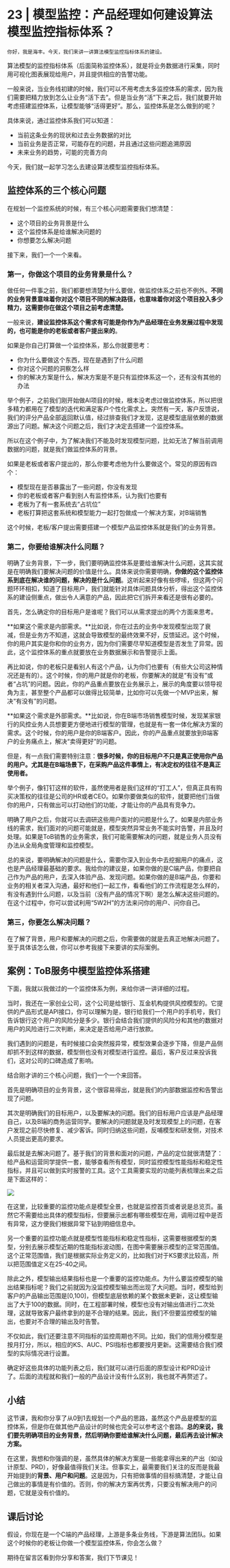 # 23 | 模型监控：产品经理如何建设算法模型监控指标体系？

    你好，我是海丰。今天，我们来讲一讲算法模型监控指标体系的建设。

算法模型的监控指标体系（后面简称监控体系），就是将业务数据进行采集，同时用可视化图表展现给用户，并且提供相应的告警功能。

一般来说，当业务线初建的时候，我们可以不用考虑太多监控体系的需求，因为我们需要把精力放到怎么让业务“活下去”。但是当业务“活”下来之后，我们就要开始考虑搭建监控体系，让模型能够“活得更好”。那么，监控体系是怎么做到的呢？

具体来说，通过监控体系我们可以知道：

*   当前这条业务的现状和过去业务数据的对比
*   当前业务是否正常，可能存在的问题，并且通过这些问题追溯原因
*   未来业务的趋势，可能的完善方向

今天，我们就一起学习怎么去建设算法模型监控指标体系。

## 监控体系的三个核心问题

在规划一个监控系统的时候，有三个核心问题需要我们想清楚：

*   这个项目的业务背景是什么
*   这个监控体系是给谁解决问题的
*   你想要怎么解决问题

接下来，我们一个一个来看。

### 第一，你做这个项目的业务背景是什么？

做任何一件事之前，我们都要想清楚为什么要做，做监控体系之前也不例外。**不同的业务背景意味着你对这个项目不同的解决路径，也意味着你对这个项目投入多少精力，这需要你在做这个项目之前考虑清楚。**

一般来说，**建设监控体系这个需求有可能是你作为产品经理在业务发展过程中发现的，也可能是你的老板或者客户提出来的**。

如果是你自己打算做一个监控体系，那么你就要思考：

*   你为什么要做这个东西，现在是遇到了什么问题
*   你对这个问题的洞察怎么样
*   你的解决方案是什么，解决方案是不是只有监控体系这一个，还有没有其他的办法

举个例子，之前我们刚开始做AI项目的时候，根本没考虑过做监控体系，所以把很多精力都用在了模型的迭代和满足客户个性化需求上。突然有一天，客户反馈说，我们的评分产品全部返回默认值，经过排查我们才发现，这是模型底层依赖的数据源出了问题。解决这个问题之后，我们才决定去搭建一个监控体系。

所以在这个例子中，为了解决我们不能及时发现模型问题，比如无法了解当前调用数据的问题，就是我们做监控体系的背景。

如果是老板或者客户提出的，那么你要考虑他为什么要做这个。常见的原因有四个：

*   模型现在是否暴露出了一些问题，你没有发现
*   你的老板或者客户看到别人有监控体系，认为我们也要有
*   老板为了有一套系统去“占坑位”
*   老板打算把这套系统和模型能力一起打包做成一个解决方案，对B端销售

这个时候，老板/客户提出需要搭建一个模型产品监控体系就是我们的业务背景。

### 第二，你要给谁解决什么问题？

明确了业务背景，下一步，我们要明确监控体系是要给谁解决什么问题，这其实就是在明确我们要解决问题的价值是什么。具体来说你需要明确，**你做的这个监控体系到底在解决谁的问题，解决的是什么问题**。这听起来好像有些啰嗦，但这两个问题环环相扣，知道了目标用户，我们就能针对具体问题具体分析，得出这个监控体系的建设侧重点，做出令人满意的产品，因此把它们拆开来看还是很有必要的。

首先，怎么确定你的目标用户是谁呢？我们可以从需求提出的两个方面来思考。

**如果这个需求是内部需求。**比如说，你在过去的业务中发现模型出现了衰减，但是业务方不知道，这就会导致模型的最终效果不好，反馈延迟。这个时候，你的用户其实是你和你的业务方，因为你们需要尽早知道模型是否发生了异常。因此，这个监控体系的重点就要放在业务数据展示和告警提示上面。

再比如说，你的老板只是看别人有这个产品，认为你们也要有（有些大公司这种情况还是有的）。这个时候，你的用户就是你的老板，你要解决的就是“有没有”或者“占坑”的问题。因此，你的产品重点要放在业务展示上，展示的角度要以领导视角为主，甚至整个产品都可以做得比较简单，比如你可以先做一个MVP出来，解决“有没有”的问题。

**如果这个需求是外部需求。**比如说，你在B端市场销售模型时候，发现某家银行的风控业务人员想要更方便地进行模型的管理，也就是有一套一体化解决方案的需求。这个时候，你的用户是你的B端客户。因此，你的产品重点就要放到B端客户的业务痛点上，解决“卖得更好”的问题。

但是，有一点我们需要特别注意：**很多时候，你的目标用户不只是真正使用你产品的用户。尤其是在B端场景下，在采购产品这件事情上，有决定权的往往不是真正使用者。**

举个例子，像钉钉这样的软件，虽然使用者是我们这样的“打工人”，但真正具有购买决策权的往往是公司的HR或者CEO。如果你要做类似的软件，就要把他们当做你的用户，只有做出可以打动他们的功能，才能让你的产品具有竞争力。

明确了用户之后，你就可以去调研这些用户面对的问题是什么了。如果是内部业务线的需求，我们面对的问题可能就是，模型突然异常业务不能实时告警，并且及时处理。如果是ToB销售的业务需求，我们可能需要解决的问题，就是业务人员没有办法从全局角度管理和监控模型。

总的来说，要明确解决的问题是什么，需要你深入到业务中去挖掘用户的痛点，这也是产品经理最基础的要求。我给你的建议是，如果你做的是C端产品，你要把自己作为产品的用户，去深入体验产品、发现问题。如果你做的是B端产品，你要和业务的相关者深入沟通，最好和他们一起工作，看看他们的工作流程是怎么样的，有没有遇到什么问题，以及当前（没有产品的情况下啊）是怎么解决这些问题的。在这个过程中，你可以尝试利用“5W2H”的方法来问你的用户、问你自己。

### 第三，你要怎么解决问题？

在了解了背景，用户和要解决的问题之后，你需要做的就是去真正地解决问题了。至于具体该怎么做，你可以参考我接下来要讲的实际案例。

## 案例：ToB服务中模型监控体系搭建

下面，我就以我做过的一个监控体系为例，来给你讲一讲详细的过程。

当时，我还在一家创业公司，这个公司是给银行、互金机构提供风控模型的。它提供的产品形式是API接口，你可以理解为是，银行给我们一个用户的手机号，我们告诉银行这个用户的风险分是多少。银行会结合我们提供的风险分和其他的数据对用户的风险进行二次判断，来决定是否给用户进行放款。

我们遇到的问题是，有时候接口会突然报异常，模型效果会逐步下降，但是产品侧却抓不到这样的数据，模型侧也没有对模型进行监控。最后，客户反过来投诉我们，这对公司的口碑造成了影响。

结合刚才讲的三个核心问题，我们一个一个来回答。

首先是明确项目的业务背景，这个很容易得出，就是我们的内部数据监控和告警出现了问题。

其次是明确我们的目标用户，以及要解决的问题。我们的目标用户应该是产品经理自己，以及B端的商务运营同学。要解决的问题就是及时发现模型上的问题，在客户发现之前尽快修复、减少客诉。同时归纳这些问题，反哺模型和研发侧，对技术人员提出更高的要求。

最后就是去解决问题了。基于我们的背景和面对的问题，产品的定位就很清楚了：给产品和运营同学提供一套，能够查看所有模型，同时监控模型性能指标和稳定性指标，并且可以做到实时报警的工具。这个工具需要实现的功能列表梳理出来之后是下面这样的：

![](https://static001.geekbang.org/resource/image/1f/cd/1fd7a75ecaabbbde41e8baeb52a427cd.jpg?wh=1920*1175)

在这里，比较重要的监控功能点是模型全景，也就是监控首页或者说是总览页。虽然它不需要给出具体的模型指标，但要展示出都有哪些模型在用，调用过程中是否有异常，这方便我们根据异常下钻到明细信息中。

另一个重要的监控功能点就是模型性能指标和稳定性指标，这需要根据模型的类型，分别去展示模型近期的性能指标波动图，在图中需要展示模型的正常范围值。这个正常范围值，我们是根据实际业务定义的，比如我们对于KS要求比较高，所以把范围值定义在25-40之间。

除此之外，模型输出结果指标也是一个重要的监控功能点。为什么要监控模型的输出结果指标呢？我们之前就因为没监控模型输出而出现了大问题。当时，模型给到客户的产品输出范围是\[0,100\]，但模型底层依赖的某个数据未更新，这让模型输出了大于100的数据。同时，在工程部署时候，模型也没有对输出值进行二次处理，这就导致客户最终拿到的是不合理的结果。因此，我们不但要监控模型的输出，也要对不合理的输出及时告警。

不仅如此，我们还要注意不同指标的监控周期也不同。比如，我们的信用分模型是按月打分，所以，相应的KS、AUC、PSI指标也都要按月更新。这需要结合我们模型的实际情况进行设置。

确定好这些具体的功能列表之后，我们就可以进行后面的原型设计和PRD设计了。后面的流程就和我们一般的产品设计没有什么区别，我也就不再赘述了。

## 小结

这节课，我和你分享了从0到1去规划一个产品的思路，虽然这个产品是模型的监控体系，但是你在做其他产品设计的时候也完全可以参考这个套路。**总的来说，我们要先明确项目的业务背景，然后明确你要给谁解决什么问题，最后再去设计解决方案。**

在这里，我想和你强调的是，虽然具体的解决方案是一些能拿得出来的产出（如设计原型、PRD），好像最值得我们关注。但事实上，最需要我们关注的反而是我最开始提到的**背景、用户和问题**。这是因为，只有把做事情的目标搞清楚，才能让自己做出的事情是有价值的。否则，你的解决方案再优秀，只要没有解决用户的问题，它就是没有价值的。

## 课后讨论

假设，你现在是一个C端的产品经理，上游是多条业务线，下游是算法团队。如果这个时候你的老板让你做一个模型监控体系，你会怎么做？

期待在留言区看到你分享和答案，我们下节课见！
    